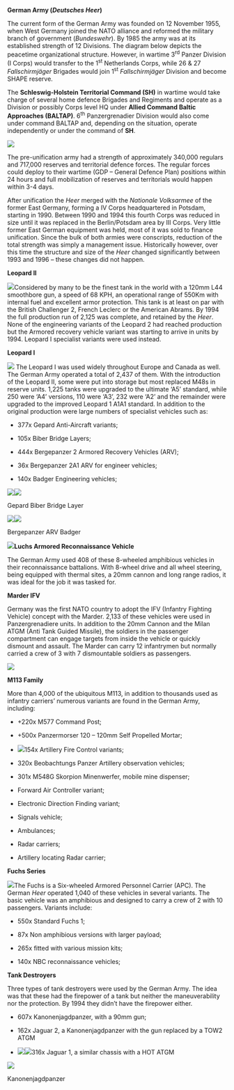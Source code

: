**German Army (*Deutsches Heer*)**

The current form of the German Army was founded on 12 November 1955,
when West Germany joined the NATO alliance and reformed the military
branch of government (*Bundeswehr*). By 1985 the army was at its
established strength of 12 Divisions. The diagram below depicts the
peacetime organizational structure. However, in wartime 3<sup>rd</sup>
Panzer Division (I Corps) would transfer to the 1<sup>st</sup>
Netherlands Corps, while 26 & 27 *Fallschirmjäger* Brigades would join
1<sup>st</sup> *Fallschirmjäger* Division and become SHAPE reserve.

The **Schleswig-Holstein Territorial Command (SH)** in wartime would
take charge of several home defence Brigades and Regiments and operate
as a Division or possibly Corps level HQ under **Allied Command Baltic
Approaches (BALTAP)**. 6<sup>th</sup> Panzergrenadier Division would
also come under command BALTAP and, depending on the situation, operate
independently or under the command of **SH**.

![](/assets/images/nato/de/army/image1.png)

The pre-unification army had a strength of approximately 340,000
regulars and 717,000 reserves and territorial defence forces. The
regular forces could deploy to their wartime (GDP – General Defence
Plan) positions within 24 hours and full mobilization of reserves and
territorials would happen within 3-4 days.

After unification the *Heer* merged with the *Nationale Volksarmee* of
the former East Germany, forming a IV Corps headquartered in Potsdam,
starting in 1990. Between 1990 and 1994 this fourth Corps was reduced in
size until it was replaced in the Berlin/Potsdam area by III Corps. Very
little former East German equipment was held, most of it was sold to
finance unification. Since the bulk of both armies were conscripts,
reduction of the total strength was simply a management issue.
Historically however, over this time the structure and size of the
*Heer* changed significantly between 1993 and 1996 – these changes did
not happen.

**Leopard II**

![](/assets/images/nato/de/army/image2.png)Considered by many to be
the finest tank in the world with a 120mm L44 smoothbore gun, a speed of
68 KPH, an operational range of 550Km with internal fuel and excellent
armor protection. This tank is at least on par with the British
Challenger 2, French Leclerc or the American Abrams. By 1994 the full
production run of 2,125 was complete, and retained by the *Heer*. None
of the engineering variants of the Leopard 2 had reached production but
the Armored recovery vehicle variant was starting to arrive in units by
1994. Leopard I specialist variants were used instead.

**Leopard I**

![](/assets/images/nato/de/army/image3.jpg) The Leopard I was used
widely throughout Europe and Canada as well. The German Army operated a
total of 2,437 of them. With the introduction of the Leopard II, some
were put into storage but most replaced M48s in reserve units. 1,225
tanks were upgraded to the ultimate ‘A5’ standard, while 250 were ‘A4’
versions, 110 were ‘A3’, 232 were ‘A2’ and the remainder were upgraded
to the improved Leopard 1 A1A1 standard. In addition to the original
production were large numbers of specialist vehicles such as:

  - 377x Gepard Anti-Aircraft variants;

  - 105x Biber Bridge Layers;

  - 444x Bergepanzer 2 Armored Recovery Vehicles (ARV);

  - 36x Bergepanzer 2A1 ARV for engineer vehicles;

  - 140x Badger Engineering
vehicles;

![](/assets/images/nato/de/army/image4.jpeg)![](/assets/images/nato/de/army/image5.jpeg)

Gepard Biber Bridge
Layer

![](/assets/images/nato/de/army/image6.jpg)![](/assets/images/nato/de/army/image7.jpg)

Bergepanzer ARV Badger

![](/assets/images/nato/de/army/image8.png)**Luchs Armored
Reconnaissance Vehicle**

The German Army used 408 of these 8-wheeled amphibious vehicles in their
reconnaissance battalions. With 8-wheel drive and all wheel steering,
being equipped with thermal sites, a 20mm cannon and long range radios,
it was ideal for the job it was tasked for.

**Marder IFV**

Germany was the first NATO country to adopt the IFV (Infantry Fighting
Vehicle) concept with the Marder. 2,133 of these vehicles were used in
Panzergrenadiere units. In addition to the 20mm Cannon and the Milan
ATGM (Anti Tank Guided Missile), the soldiers in the passenger
compartment can engage targets from inside the vehicle or quickly
dismount and assault. The Marder can carry 12 infantrymen but normally
carried a crew of 3 with 7 dismountable soldiers as passengers.

![](/assets/images/nato/de/army/image9.jpg)

**M113 Family**

More than 4,000 of the ubiquitous M113, in addition to thousands used as
infantry carriers’ numerous variants are found in the German Army,
including:

  - \+220x M577 Command Post;

  - \+500x Panzermorser 120 – 120mm Self Propelled Mortar;

  - ![](/assets/images/nato/de/army/image10.jpg)154x Artillery Fire
    Control variants;

  - 320x Beobachtungs Panzer Artillery observation vehicles;

  - 301x M548G Skorpion Minenwerfer, mobile mine dispenser;

  - Forward Air Controller variant;

  - Electronic Direction Finding variant;

  - Signals vehicle;

  - Ambulances;

  - Radar carriers;

  - Artillery locating Radar carrier;

**Fuchs Series**

![](/assets/images/nato/de/army/image11.jpg)The Fuchs is a
Six-wheeled Armored Personnel Carrier (APC). The German *Heer* operated
1,040 of these vehicles in several variants. The basic vehicle was an
amphibious and designed to carry a crew of 2 with 10 passengers.
Variants include:

  - 550x Standard Fuchs 1;

  - 87x Non amphibious versions with larger payload;

  - 265x fitted with various mission kits;

  - 140x NBC reconnaissance vehicles;

**Tank Destroyers**

Three types of tank destroyers were used by the German Army. The idea
was that these had the firepower of a tank but neither the
maneuverability nor the protection. By 1994 they didn’t have the
firepower either.

  - 607x Kanonenjagdpanzer, with a 90mm gun;

  - 162x Jaguar 2, a Kanonenjagdpanzer with the gun replaced by a TOW2
    ATGM

  - ![](/assets/images/nato/de/army/image12.jpg)![](/assets/images/nato/de/army/image13.jpeg)316x
    Jaguar 1, a similar chassis with a HOT ATGM

![](/assets/images/nato/de/army/image14.jpg)

Kanonenjagdpanzer
